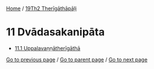 
[Home](/) / [19Th2 Therīgāthāpāḷi](/tipitaka/19Th2.md)

# 11 Dvādasakanipāta

* [11.1 Uppalavaṇṇātherīgāthā](/tipitaka/19Th2/11/11.1.md)

[Go to previous page](/tipitaka/19Th2/10/10.1.md) / [Go to parent page](/tipitaka/19Th2/0.md) / [Go to next page](/tipitaka/19Th2/11/11.1.md)


